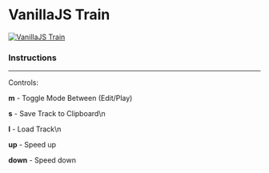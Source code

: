 VanillaJS Train
===========

[![VanillaJS Train](http://img.youtube.com/vi/nQ-xCCRyKTw/0.jpg)](http://www.youtube.com/watch?v=nQ-xCCRyKTw)

### Instructions
------
Controls:

**m** - Toggle Mode Between (Edit/Play)

**s** - Save Track to Clipboard\n

**l** - Load Track\n

**up** - Speed up

**down** - Speed down